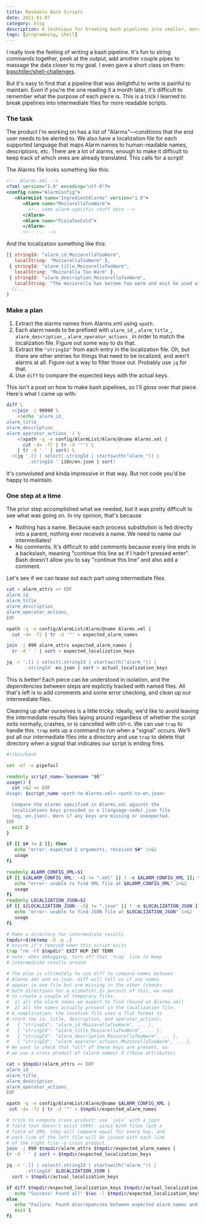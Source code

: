 ```yaml
---
title: Readable Bash Scripts
date: 2021-01-07
category: blog
description: A technique for breaking bash pipelines into smaller, more easily debuggable pieces.
tags: [programming, shell]
---
```


I really love the feeling of writing a bash pipeline. It's fun to string commands together, peek at the output, add another couple pipes to massage the data closer to my goal. I even gave a short class on them: [bgschiller/shell-challenges](https://github.com/bgschiller/shell-challenges).

But it's easy to find that a pipeline that was delightful to write is painful to maintain. Even if you're the one reading it a month later, it's difficult to remember what the purpose of each piece is. This is a trick I learned to break pipelines into intermediate files for more readable scripts.

### The task

The product I'm working on has a list of "Alarms"&mdash;conditions that the end user needs to be alerted to. We also have a localization file for each supported language that maps Alarm names to human-readable names, descriptions, etc. There are a lot of alarms, enough to make it difficult to keep track of which ones are already translated. This calls for a script!

The Alarms file looks something like this:

```xml
<!-- Alarms.xml -->
<?xml version="1.0" encoding="utf-8"?>
<config name="AlarmConfig">
   <AlarmList name="IngredientAlarms" version="1.0">
      <Alarm name="MozzarellaTooWarm">
        <!-- some alarm-specific stuff here -->
      </Alarm>
      <Alarm name="PizzaTooCold">
      </Alarm>
      <!-- ... -->
```

And the localization something like this:

<!-- prettier-ignore -->
```js
[{ stringId: "alarm_id_MozzarellaTooWarm",
   localString: "MozzarellaTooWarm" },
 { stringId: "alarm_title_MozzarellaTooWarm",
   localString: "Mozzarella Too Warm" },
 { stringId: "alarm_description_MozzarellaTooWarm",
   localString: "The mozzarella has become too warm and must be used within the next five minutes" },
  //...
]
```

### Make a plan

1. Extract the alarms names from Alarms.xml using `xpath`.
2. Each alarm needs to be prefixed with `alarm_id_`, `alarm_title_`, `alarm_description_`, `alarm_operator_actions_` in order to match the localization file. Figure out some way to do that.
3. Extract the `"stringId"` from each entry in the localization file. Oh, but there are other entries for things that need to be localized, and aren't alarms at all. Figure out a way to filter those out. Probably use `jq` for that.
4. Use `diff` to compare the expected keys with the actual keys.

This isn't a post on how to make bash pipelines, so I'll gloss over that piece. Here's what I came up with:

```bash
diff \
  <(join -j 99999 \
    <(echo 'alarm_id_
alarm_title_
alarm_description_
alarm_operator_actions_') \
    <(xpath -q -e config/AlarmList/Alarm/@name Alarms.xml |
      cut -d= -f2 | tr -d '"') \
    | tr -d ' ' | sort) \
  <(jq '.[] | select(.stringId | startswith("alarm_")) |
        .stringId ' i18n/en.json | sort)
```

It's convoluted and kinda impressive in that way. But not code you'd be happy to maintain.

### One step at a time

The prior step accomplished what we needed, but it was pretty difficult to see what was going on. In my opinion, that's because

- Nothing has a name. Because each process substitution is fed directly into a parent, nothing ever receives a name. We need to name our intermediates!
- No comments. It's difficult to add comments because every line ends in a backslash, meaning "continue this line as if I hadn't pressed enter". Bash doesn't allow you to say "continue this line" and also add a comment.

Let's see if we can tease out each part using intermediate files.

```bash
cat > alarm_attrs << EOF
alarm_id_
alarm_title_
alarm_description_
alarm_operator_actions_
EOF

xpath -q -e config/AlarmList/Alarm/@name Alarms.xml |
  cut -d= -f2 | tr -d '"' > expected_alarm_names

join -j 999 alarm_attrs expected_alarm_names |
  tr -d ' ' | sort > expected_localization_keys

jq -r '.[] | select(.stringId | startswith("alarm_")) |
       .stringId' en.json | sort > actual_localization_keys
```

This is better! Each piece can be understood in isolation, and the dependencies between steps are explictly tracked with named files. All that's left is to add comments and some error checking, and clean up our intermediate files.

Cleaning up after ourselves is a little tricky. Ideally, we'd like to avoid leaving the intermediate results files laying around regardless of whether the script exits normally, crashes, or is cancelled with ctrl-c. We can use `trap` to handle this. `trap` sets up a command to run when a "signal" occurs. We'll put all our intermediate files into a directory and use `trap` to delete that directory when a signal that indicates our script is ending fires.

```bash
#!/bin/bash

set -ef -o pipefail

readonly script_name=`basename "$0"`
usage() {
  cat >&2 << EOF
Usage: $script_name <path-to-Alarms.xml> <path-to-en.json>

  Compare the alarms specified in Alarms.xml against the
  localizations keys provided in a [language-code].json file
  (eg, en.json). Warn if any keys are missing or unexpected.
EOF
  exit 2
}

if [[ $# != 2 ]]; then
   echo "error: expected 2 arguments, received $#" 1>&2
   usage
fi

readonly ALARM_CONFIG_XML=$1
if [[ ${ALARM_CONFIG_XML: -4} != ".xml" || ! -e $ALARM_CONFIG_XML ]]; then
   echo "error: unable to find XML file at $ALARM_CONFIG_XML" 1>&2
   usage
fi
readonly LOCALIZATION_JSON=$2
if [[ ${LOCALIZATION_JSON: -5} != ".json" || ! -e $LOCALIZATION_JSON ]]; then
   echo "error: unable to find JSON file at $LOCALIZATION_JSON" 1>&2
   usage
fi

# Make a directory for intermediate results
tmpdir=$(mktemp -d -p .)
# ensure it's removed when this script exits
trap "rm -rf $tmpdir" EXIT HUP INT TERM
# note: when debugging, turn off that `trap` line to keep
# intermediate results around

# The plan is ultimately to use diff to compare names between
# Alarms.xml and en.json. diff will tell us if any names
# appear in one file but are missing in the other (checks
# both directions for a mismatch).In pursuit of this, we need
# to create a couple of temporary files:
#  1) all the alarm names we expect to find (based on Alarms.xml)
#  2) all the names actually present in the localization file.
# A complication: the location file uses a flat format to
# store the id, title, description, and operator_actions:
#   { "stringId": "alarm_id_MozzarellaTooWarm", ... },
#   { "stringId": "alarm_title_MozzarellaTooWarm", ... },
#   { "stringId": "alarm_description_MozzarellaTooWarm", ... },
#   { "stringId": "alarm_operator_actions_MozzarellaTooWarm", ... },
# We want to check that *all* of these keys are present, so
# we use a cross product of (alarm names) X (those attributes)

cat > $tmpdir/alarm_attrs << EOF
alarm_id_
alarm_title_
alarm_description_
alarm_operator_actions_
EOF

xpath -q -e config/AlarmList/Alarm/@name $ALARM_CONFIG_XML |
 cut -d= -f2 | tr -d '"' > $tmpdir/expected_alarm_names

# trick to compute cross product: use `join` with a join
# field that doesn't exist (999). since both files lack a
# field at 999, they will compare equal for every key, and
# each line of the left file will be joined with each line
# of the right file--a cross product.
join -j 999 $tmpdir/alarm_attrs $tmpdir/expected_alarm_names |
tr -d ' ' | sort > $tmpdir/expected_localization_keys

jq -r '.[] | select(.stringId | startswith("alarm_")) |
       .stringId' $LOCALIZATION_JSON |
  sort > $tmpdir/actual_localization_keys

if diff $tmpdir/expected_localization_keys $tmpdir/actual_localization_keys; then
   echo "Success! Found all" $(wc -l $tmpdir/expected_localization_keys) "expected localization keys"  1>&2
else
   echo "Failure. Found discrepancies between expected alarm names and actual localization keys" 1>&2
   exit 1
fi
```
